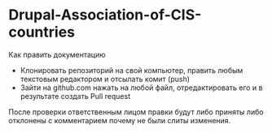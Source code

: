 Drupal-Association-of-CIS-countries
===================================


Как править документацию
 - Клонировать репозиторий на свой компьютер, править любым текстовым редактором и отсылать комит (push)
 - Зайти на github.com нажать на любой файл, отредактировать его и в результате создать Pull request

После проверки ответственным лицом правки будут либо приняты либо отклонены с комментарием почему не были слиты изменения.
